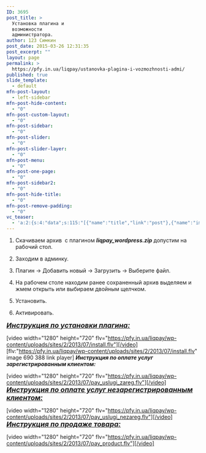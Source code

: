 ```yaml
---
ID: 3695
post_title: >
  Установка плагина и
  возможности
  администратора.
author: 123 Симкин
post_date: 2015-03-26 12:31:35
post_excerpt: ""
layout: page
permalink: >
  https://pfy.in.ua/liqpay/ustanovka-plagina-i-vozmozhnosti-admi/
published: true
slide_template:
  - default
mfn-post-layout:
  - left-sidebar
mfn-post-hide-content:
  - "0"
mfn-post-custom-layout:
  - "0"
mfn-post-sidebar:
  - "0"
mfn-post-slider:
  - "0"
mfn-post-slider-layer:
  - "0"
mfn-post-menu:
  - "0"
mfn-post-one-page:
  - "0"
mfn-post-sidebar2:
  - "0"
mfn-post-hide-title:
  - "0"
mfn-post-remove-padding:
  - "0"
vc_teaser:
  - 'a:2:{s:4:"data";s:115:"[{"name":"title","link":"post"},{"name":"image","image":"featured","link":"none"},{"name":"text","mode":"excerpt"}]";s:7:"bgcolor";s:0:"";}'
---
```

1. Скачиваем архив  с плагином <em><strong>liqpay_wordpress.zip</strong></em> допустим на рабочий стол.

1. Заходим в админку.

2. Плагин -&gt; Добавить новый -&gt; Загрузить -&gt; Выберите файл.

3. На рабочем столе находим ранее сохраненный архив выделяем и жмем открыть или выбираем двойным щелчком.

4. Установить.

5. Активировать.

<span style="font-size: large; text-decoration: underline;"><em><strong>Инструкция по установки плагина:</strong></em></span>

[video width="1280" height="720" flv="https://pfy.in.ua/liqpay/wp-content/uploads/sites/2/2013/07/install.flv"][/video]
[flv:"https://pfy.in.ua/liqpay/wp-content/uploads/sites/2/2013/07/install.flv" image 690 388 link player]
<em><strong>Инструкция по оплате услуг зарегистрированным клиентом:</strong></em>

[video width="1280" height="720" flv="https://pfy.in.ua/liqpay/wp-content/uploads/sites/2/2013/07/pay_uslugi_zareg.flv"][/video]
<span style="font-size: large; text-decoration: underline;"><em><strong>Инструкция по оплате услуг незарегистрированным клиентом:</strong></em></span>

[video width="1280" height="720" flv="https://pfy.in.ua/liqpay/wp-content/uploads/sites/2/2013/07/pay_uslugi_nezareg.flv"][/video]
<span style="font-size: large; text-decoration: underline;"><em><strong>Инструкция по продаже товара:</strong></em></span>

[video width="1280" height="720" flv="https://pfy.in.ua/liqpay/wp-content/uploads/sites/2/2013/07/pay_product.flv"][/video]